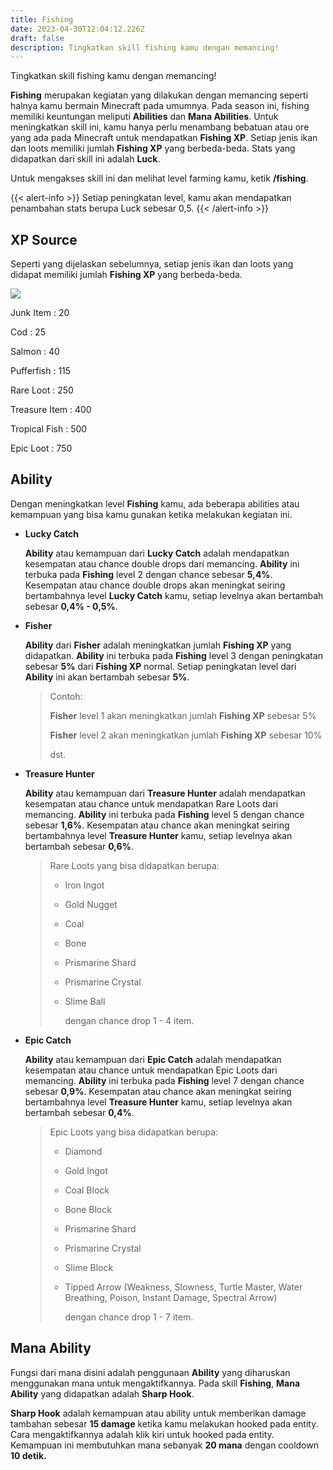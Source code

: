 ```yaml
---
title: Fishing
date: 2023-04-30T12:04:12.226Z
draft: false
description: Tingkatkan skill fishing kamu dengan memancing!
---
```

Tingkatkan skill fishing kamu dengan memancing!

**Fishing** merupakan kegiatan yang dilakukan dengan memancing seperti halnya kamu bermain Minecraft pada umumnya. Pada season ini, fishing memiliki keuntungan meliputi **Abilities** dan **Mana Abilities**. Untuk meningkatkan skill ini, kamu hanya perlu menambang bebatuan atau ore yang ada pada Minecraft untuk mendapatkan **Fishing XP**. Setiap jenis ikan dan loots memiliki jumlah **Fishing XP** yang berbeda-beda. Stats yang didapatkan dari skill ini adalah **Luck**.

Untuk mengakses skill ini dan melihat level farming kamu, ketik **/fishing**.

{{< alert-info >}} Setiap peningkatan level, kamu akan mendapatkan penambahan stats berupa Luck sebesar 0,5. {{< /alert-info >}}

## XP Source

Seperti yang dijelaskan sebelumnya, setiap jenis ikan dan loots yang didapat memiliki jumlah **Fishing XP** yang berbeda-beda.

![](/img/uploads/fishingxp.png)

Junk Item : 20

Cod : 25

Salmon : 40

Pufferfish : 115

Rare Loot : 250 

Treasure Item : 400

Tropical Fish : 500

Epic Loot : 750

## Ability

Dengan meningkatkan level **Fishing** kamu, ada beberapa abilities atau kemampuan yang bisa kamu gunakan ketika melakukan kegiatan ini.

* **Lucky Catch**

  **Ability** atau kemampuan dari **Lucky Catch** adalah mendapatkan kesempatan atau chance double drops dari memancing. **Ability** ini terbuka pada **Fishing** level 2 dengan chance sebesar **5,4%**. Kesempatan atau chance double drops akan meningkat seiring bertambahnya level **Lucky Catch** kamu, setiap levelnya akan bertambah sebesar **0,4% - 0,5%**. 
* **Fisher**

  **Ability** dari **Fisher** adalah meningkatkan jumlah **Fishing XP** yang didapatkan. **Ability** ini terbuka pada **Fishing** level 3 dengan peningkatan sebesar **5%** dari **Fishing XP** normal. Setiap peningkatan level dari **Ability** ini akan bertambah sebesar **5%**.

  > Contoh:
  >
  > **Fisher** level 1 akan meningkatkan jumlah **Fishing XP** sebesar 5%
  >
  > **Fisher** level 2 akan meningkatkan jumlah **Fishing XP** sebesar 10%
  >
  > dst.
* **Treasure Hunter**

  **Ability** atau kemampuan dari **Treasure Hunter** adalah mendapatkan kesempatan atau chance untuk mendapatkan Rare Loots dari memancing. **Ability** ini terbuka pada **Fishing** level 5 dengan chance sebesar **1,6%**. Kesempatan atau chance akan meningkat seiring bertambahnya level **Treasure Hunter** kamu, setiap levelnya akan bertambah sebesar **0,6%**. 

  > Rare Loots yang bisa didapatkan berupa:
  >
  > * Iron Ingot
  > * Gold Nugget
  > * Coal
  > * Bone
  > * Prismarine Shard
  > * Prismarine Crystal
  > * Slime Ball
  >
  >   dengan chance drop 1 - 4 item.
* **Epic Catch**

  **Ability** atau kemampuan dari **Epic Catch** adalah mendapatkan kesempatan atau chance untuk mendapatkan Epic Loots dari memancing. **Ability** ini terbuka pada **Fishing** level 7 dengan chance sebesar **0,9%**. Kesempatan atau chance akan meningkat seiring bertambahnya level **Treasure Hunter** kamu, setiap levelnya akan bertambah sebesar **0,4%**.

  > Epic Loots yang bisa didapatkan berupa:
  >
  > * Diamond
  > * Gold Ingot
  > * Coal Block
  > * Bone Block
  > * Prismarine Shard
  > * Prismarine Crystal
  > * Slime Block
  > * Tipped Arrow (Weakness, Slowness, Turtle Master, Water Breathing, Poison, Instant Damage, Spectral Arrow)
  >
  >   dengan chance drop 1 - 7 item.

## Mana Ability

Fungsi dari mana disini adalah penggunaan **Ability** yang diharuskan menggunakan mana untuk mengaktifkannya. Pada skill **Fishing**, **Mana Ability** yang didapatkan adalah **Sharp Hook**.

**Sharp Hook** adalah kemampuan atau ability untuk memberikan damage tambahan sebesar **15 damage** ketika kamu melakukan hooked pada entity. Cara mengaktifkannya adalah klik kiri untuk hooked pada entity. Kemampuan ini membutuhkan mana sebanyak **20 mana** dengan cooldown **10 detik.**